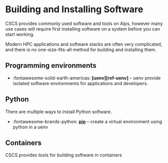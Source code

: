 # Building and Installing Software

CSCS provides commonly used software and tools on Alps, however many use cases will require first installing software on a system before you can start working.

Modern HPC applications and software stacks are often very complicated, and there is no one-size-fits-all method for building and installing them.

## Programming environments

<div class="grid cards" markdown>

- :fontawesome-solid-earth-americas: __[uenv][ref-uenv]__ – uenv provide isolated software environments for applications and developers.

</div>

## Python

There are multiple ways to install Python software.

<div class="grid cards" markdown>

- :fontawesome-brands-python: __[pip]__ – create a virtual environment using python in a uenv

</div>

  [pip]: pip.md

## Containers

CSCS provides tools for building software in containers
